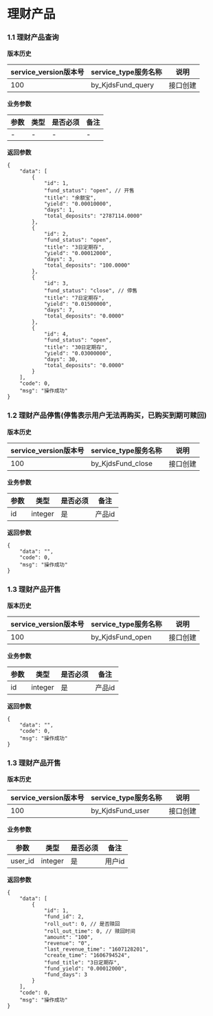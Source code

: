 # 理财产品

### 1.1 理财产品查询


**版本历史**

|service_version版本号|service_type服务名称|说明|
|----|---|---|
|100|by_KjdsFund_query|接口创建|

**业务参数**

|参数 |类型|是否必须|备注|
| ---------------- | ------------------------ | ------------------------ | ------------------------ |
|-|-|-|-|-

**返回参数** 
```
{
    "data": [
        {
            "id": 1,
            "fund_status": "open", // 开售
            "title": "余额宝",
            "yield": "0.00010000",
            "days": 1,
            "total_deposits": "2787114.0000"
        },
        {
            "id": 2,
            "fund_status": "open", 
            "title": "3日定期存",
            "yield": "0.00012000",
            "days": 3,
            "total_deposits": "100.0000"
        },
        {
            "id": 3,
            "fund_status": "close", // 停售
            "title": "7日定期存",
            "yield": "0.01500000",
            "days": 7,
            "total_deposits": "0.0000"
        },
        {
            "id": 4,
            "fund_status": "open",
            "title": "30日定期存",
            "yield": "0.03000000",
            "days": 30,
            "total_deposits": "0.0000"
        }
    ],
    "code": 0,
    "msg": "操作成功"
}
```



### 1.2 理财产品停售(停售表示用户无法再购买，已购买到期可赎回)

**版本历史**

|service_version版本号|service_type服务名称|说明|
|----|---|---|
|100|by_KjdsFund_close|接口创建|

**业务参数**

|参数 |类型|是否必须|备注|
| ---------------- | ------------------------ | ------------------------ | ------------------------ |
|id|integer|是|产品id|

**返回参数** 
```
{
    "data": "",
    "code": 0,
    "msg": "操作成功"
}
```


### 1.3 理财产品开售

**版本历史**

|service_version版本号|service_type服务名称|说明|
|----|---|---|
|100|by_KjdsFund_open|接口创建|

**业务参数**

|参数 |类型|是否必须|备注|
| ---------------- | ------------------------ | ------------------------ | ------------------------ |
|id|integer|是|产品id|

**返回参数** 
```
{
    "data": "",
    "code": 0,
    "msg": "操作成功"
}
```




### 1.3 理财产品开售

**版本历史**

|service_version版本号|service_type服务名称|说明|
|----|---|---|
|100|by_KjdsFund_user|接口创建|

**业务参数**

|参数 |类型|是否必须|备注|
| ---------------- | ------------------------ | ------------------------ | ------------------------ |
|user_id|integer|是|用户id|

**返回参数** 
```
{
    "data": [
        {
            "id": 1,
            "fund_id": 2,
            "roll_out": 0, // 是否赎回
            "roll_out_time": 0, // 赎回时间
            "amount": "100", 
            "revenue": "0",
            "last_revenue_time": "1607128201",
            "create_time": "1606794524",
            "fund_title": "3日定期存",
            "fund_yield": "0.00012000",
            "fund_days": 3
        }
    ],
    "code": 0,
    "msg": "操作成功"
}
```


